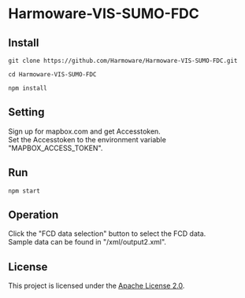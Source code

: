 # Harmoware-VIS-SUMO-FDC

## Install
```
git clone https://github.com/Harmoware/Harmoware-VIS-SUMO-FDC.git

cd Harmoware-VIS-SUMO-FDC

npm install
```

## Setting
Sign up for mapbox.com and get Accesstoken.  
Set the Accesstoken to the environment variable "MAPBOX_ACCESS_TOKEN".

## Run
```
npm start
```
## Operation
Click the "FCD data selection" button to select the FCD data.  
Sample data can be found in "/xml/output2.xml".

## License
This project is licensed under the [Apache License 2.0](https://github.com/Harmoware/Harmoware-VIS-SUMO-FDC/blob/master/LICENSE).
